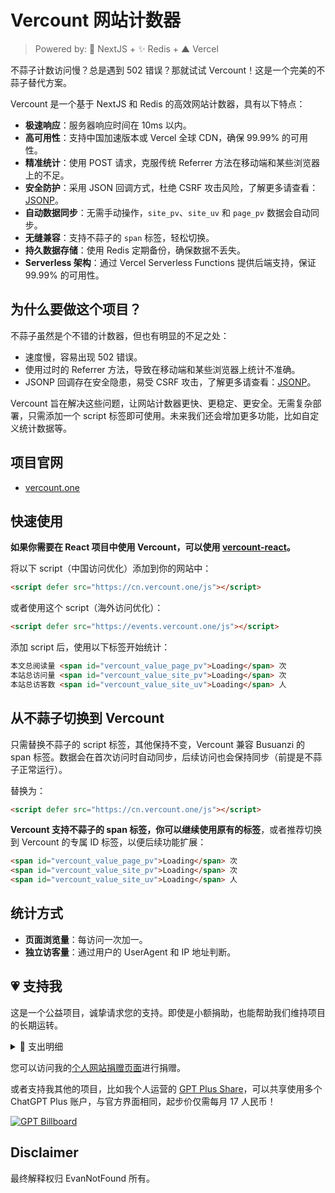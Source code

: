# Vercount 网站计数器

> Powered by: 🚀 NextJS + ✨ Redis + ▲ Vercel

不蒜子计数访问慢？总是遇到 502 错误？那就试试 Vercount！这是一个完美的不蒜子替代方案。

Vercount 是一个基于 NextJS 和 Redis 的高效网站计数器，具有以下特点：

- **极速响应**：服务器响应时间在 10ms 以内。
- **高可用性**：支持中国加速版本或 Vercel 全球 CDN，确保 99.99% 的可用性。
- **精准统计**：使用 POST 请求，克服传统 Referrer 方法在移动端和某些浏览器上的不足。
- **安全防护**：采用 JSON 回调方式，杜绝 CSRF 攻击风险，了解更多请查看：[JSONP](https://en.wikipedia.org/wiki/JSONP)。
- **自动数据同步**：无需手动操作，`site_pv`、`site_uv` 和 `page_pv` 数据会自动同步。
- **无缝兼容**：支持不蒜子的 `span` 标签，轻松切换。
- **持久数据存储**：使用 Redis 定期备份，确保数据不丢失。
- **Serverless 架构**：通过 Vercel Serverless Functions 提供后端支持，保证 99.99% 的可用性。

## 为什么要做这个项目？

不蒜子虽然是个不错的计数器，但也有明显的不足之处：

- 速度慢，容易出现 502 错误。
- 使用过时的 Referrer 方法，导致在移动端和某些浏览器上统计不准确。
- JSONP 回调存在安全隐患，易受 CSRF 攻击，了解更多请查看：[JSONP](https://en.wikipedia.org/wiki/JSONP)。

Vercount 旨在解决这些问题，让网站计数器更快、更稳定、更安全。无需复杂部署，只需添加一个 script 标签即可使用。未来我们还会增加更多功能，比如自定义统计数据等。

## 项目官网

- [vercount.one](https://vercount.one)

## 快速使用

**如果你需要在 React 项目中使用 Vercount，可以使用 [vercount-react](https://github.com/EvanNotFound/vercount-react)。**

将以下 script（中国访问优化）添加到你的网站中：

```html
<script defer src="https://cn.vercount.one/js"></script>
```

或者使用这个 script（海外访问优化）：

```html
<script defer src="https://events.vercount.one/js"></script>
```

添加 script 后，使用以下标签开始统计：

```html
本文总阅读量 <span id="vercount_value_page_pv">Loading</span> 次
本站总访问量 <span id="vercount_value_site_pv">Loading</span> 次
本站总访客数 <span id="vercount_value_site_uv">Loading</span> 人
```

## 从不蒜子切换到 Vercount

只需替换不蒜子的 script 标签，其他保持不变，Vercount 兼容 Busuanzi 的 span 标签。数据会在首次访问时自动同步，后续访问也会保持同步（前提是不蒜子正常运行）。

替换为：

```html
<script defer src="https://cn.vercount.one/js"></script>
```

**Vercount 支持不蒜子的 span 标签，你可以继续使用原有的标签**，或者推荐切换到 Vercount 的专属 ID 标签，以便后续功能扩展：

```html
<span id="vercount_value_page_pv">Loading</span> 次
<span id="vercount_value_site_pv">Loading</span> 次
<span id="vercount_value_site_uv">Loading</span> 人
```

## 统计方式

- **页面浏览量**：每访问一次加一。
- **独立访客量**：通过用户的 UserAgent 和 IP 地址判断。

## 💗 支持我

这是一个公益项目，诚挚请求您的支持。即使是小额捐助，也能帮助我们维持项目的长期运转。

<details><summary>📝 支出明细</summary>
目前，Vercount 项目的运营费用由我个人承担，包括 Vercel 的费用和数据库服务器的费用。每月和每年的支出明细如下：

每月支出：
- Vercel Pro 订阅费用：$20 USD
- Vercel Function Invocations 费用：$1 USD
- Edge Middleware Invocations 费用：$1 USD
- 总计：约 ¥154 CNY

每年支出：
- 数据库服务器费用：$40 USD
- 域名费用：$15 USD
- 总计：约 ¥390 CNY

随着项目规模扩大，我希望能得到您的支持。
</details>

您可以访问我的[个人网站捐赠页面](https://evannotfound.com/sponsor)进行捐赠。

或者支持我其他的项目，比如我个人运营的 [GPT Plus Share](https://gpt.oknice.ca)，可以共享使用多个 ChatGPT Plus 账户，与官方界面相同，起步价仅需每月 17 人民币！

[![GPT Billboard](https://github.com/EvanNotFound/hexo-theme-redefine/assets/68590232/55346629-cd54-45a4-9b31-3f979750b0c0)](https://gpt.oknice.ca)

## Disclaimer

最终解释权归 EvanNotFound 所有。